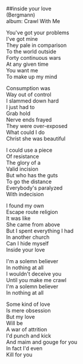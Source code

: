 ##inside your love  
(Bergmann)  
album: Crawl With Me  
  
You've got your problems  
I've got mine  
They pale in comparison  
To the world outside  
Forty continuous wars  
At any given time  
You want me  
To make up my mind  
  
Consumption was  
Way out of control  
I slammed down hard  
I just had to  
Grab hold  
Nerve ends frayed  
They were over-exposed  
What could I do  
Christ she was beautiful  
  
I could use a piece  
Of resistance  
The glory of a  
Valid incision  
But who has the guts  
To go the distance  
Everybody's paralyzed  
With indecision  
  
I found my own  
Escape route religion  
It was like  
She came from above  
But I spent everything I had  
In another church  
Can I hide myself  
Inside your love  
  
I'm a solemn believer  
In nothing at all  
I wouldn't deceive you  
Until you make me crawl  
I'm a solemn believer  
In nothing at all  
  
Some kind of love  
Is mere obsession  
But my love  
Will be  
A war of attrition  
I'd punch and kick  
And maim and gouge for you  
In fact I'd even  
Kill for you  
